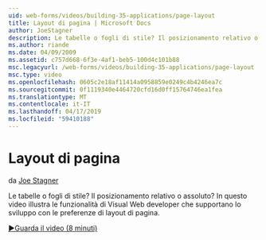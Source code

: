 ```yaml
---
uid: web-forms/videos/building-35-applications/page-layout
title: Layout di pagina | Microsoft Docs
author: JoeStagner
description: Le tabelle o fogli di stile? Il posizionamento relativo o assoluto? In questo video illustra le funzionalità di Visual Web developer che supportano lo sviluppo con yo...
ms.author: riande
ms.date: 04/09/2009
ms.assetid: c757d668-6f3e-4af1-beb5-100d4c101b88
msc.legacyurl: /web-forms/videos/building-35-applications/page-layout
msc.type: video
ms.openlocfilehash: 0605c2e18af11414a0958859e0249c4b4246ea7c
ms.sourcegitcommit: 0f1119340e4464720cfd16d0ff15764746ea1fea
ms.translationtype: MT
ms.contentlocale: it-IT
ms.lasthandoff: 04/17/2019
ms.locfileid: "59410188"
---
```

# <a name="page-layout"></a>Layout di pagina

da [Joe Stagner](https://github.com/JoeStagner)

Le tabelle o fogli di stile? Il posizionamento relativo o assoluto? In questo video illustra le funzionalità di Visual Web developer che supportano lo sviluppo con le preferenze di layout di pagina.

[&#9654;Guarda il video (8 minuti)](https://channel9.msdn.com/Blogs/ASP-NET-Site-Videos/page-layout)
